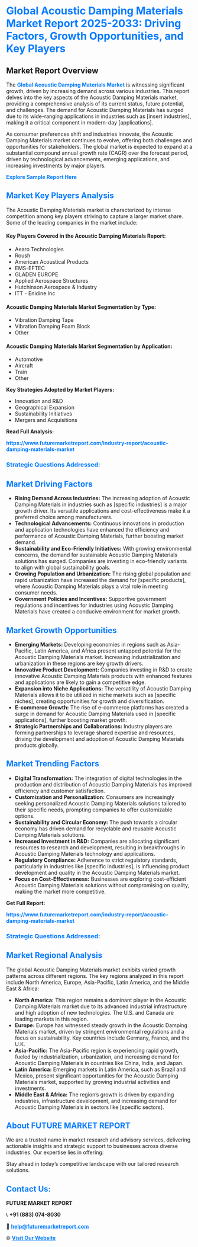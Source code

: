 <h1 style="color: #007BFF;">Global Acoustic Damping Materials Market Report 2025-2033: Driving Factors, Growth Opportunities, and Key Players</h1>

<section id="overview">
<h2>Market Report Overview</h2>
<p>The <a href="https://www.futuremarketreport.com/industry-report/acoustic-damping-materials-market" style="color: #007BFF; text-decoration: none;"><strong>Global Acoustic Damping Materials Market</strong></a> is witnessing significant growth, driven by increasing demand across various industries. This report delves into the key aspects of the Acoustic Damping Materials market, providing a comprehensive analysis of its current status, future potential, and challenges. The demand for Acoustic Damping Materials has surged due to its wide-ranging applications in industries such as [insert industries], making it a critical component in modern-day [applications].</p>
<p>As consumer preferences shift and industries innovate, the Acoustic Damping Materials market continues to evolve, offering both challenges and opportunities for stakeholders. The global market is expected to expand at a substantial compound annual growth rate (CAGR) over the forecast period, driven by technological advancements, emerging applications, and increasing investments by major players.</p>
</section>

<section id="overview">
<p><a href="https://www.futuremarketreport.com/request-sample/reportId=90655" style="color: #007BFF; text-decoration: none;"><strong>Explore Sample Report Here</strong></a></p>
</section>

<section id="key-players">
<h2 style="color: #007BFF;">Market Key Players Analysis</h2>
<p>The Acoustic Damping Materials market is characterized by intense competition among key players striving to capture a larger market share. Some of the leading companies in the market include:</p>
<h4>Key Players Covered in the Acoustic Damping Materials Report:</h4>
<ul><li>Aearo Technologies</li><li>Roush</li><li>American Acoustical Products</li><li>EMS-EFTEC</li><li>GLADEN EUROPE</li><li>Applied Aerospace Structures</li><li>Hutchinson Aerospace &amp; Industry</li><li>ITT - Enidine Inc</li></ul>
<h4>Acoustic Damping Materials Market Segmentation by Type:</h4>
<ul><li>Vibration Damping Tape</li><li>Vibration Damping Foam Block</li><li>Other</li></ul>

<h4>Acoustic Damping Materials Market Segmentation by Application:</h4>
<ul><li>Automotive</li><li>Aircraft</li><li>Train</li><li>Other</li></ul>
<p><strong>Key Strategies Adopted by Market Players:</strong></p>
<ul>
<li>Innovation and R&D</li>
<li>Geographical Expansion</li>
<li>Sustainability Initiatives</li>
<li>Mergers and Acquisitions</li>
</ul>
</section>

<section>
<p><strong>Read Full Analysis: </strong></p><a href="https://www.futuremarketreport.com/industry-report/acoustic-damping-materials-market" style="color: #007BFF; text-decoration: none;"><strong>https://www.futuremarketreport.com/industry-report/acoustic-damping-materials-market</strong></a>
<h3 style="color: #007BFF;">Strategic Questions Addressed:</h3>
</section>

<section id="driving-factors">
<h2 style="color: #007BFF;">Market Driving Factors</h2>
<ul>
<li><strong>Rising Demand Across Industries:</strong> The increasing adoption of Acoustic Damping Materials in industries such as [specific industries] is a major growth driver. Its versatile applications and cost-effectiveness make it a preferred choice among manufacturers.</li>
<li><strong>Technological Advancements:</strong> Continuous innovations in production and application technologies have enhanced the efficiency and performance of Acoustic Damping Materials, further boosting market demand.</li>
<li><strong>Sustainability and Eco-Friendly Initiatives:</strong> With growing environmental concerns, the demand for sustainable Acoustic Damping Materials solutions has surged. Companies are investing in eco-friendly variants to align with global sustainability goals.</li>
<li><strong>Growing Population and Urbanization:</strong> The rising global population and rapid urbanization have increased the demand for [specific products], where Acoustic Damping Materials plays a vital role in meeting consumer needs.</li>
<li><strong>Government Policies and Incentives:</strong> Supportive government regulations and incentives for industries using Acoustic Damping Materials have created a conducive environment for market growth.</li>
</ul>
</section>

<section id="growth-opportunities">
<h2 style="color: #007BFF;">Market Growth Opportunities</h2>
<ul>
<li><strong>Emerging Markets:</strong> Developing economies in regions such as Asia-Pacific, Latin America, and Africa present untapped potential for the Acoustic Damping Materials market. Increasing industrialization and urbanization in these regions are key growth drivers.</li>
<li><strong>Innovative Product Development:</strong> Companies investing in R&D to create innovative Acoustic Damping Materials products with enhanced features and applications are likely to gain a competitive edge.</li>
<li><strong>Expansion into Niche Applications:</strong> The versatility of Acoustic Damping Materials allows it to be utilized in niche markets such as [specific niches], creating opportunities for growth and diversification.</li>
<li><strong>E-commerce Growth:</strong> The rise of e-commerce platforms has created a surge in demand for Acoustic Damping Materials used in [specific applications], further boosting market growth.</li>
<li><strong>Strategic Partnerships and Collaborations:</strong> Industry players are forming partnerships to leverage shared expertise and resources, driving the development and adoption of Acoustic Damping Materials products globally.</li>
</ul>
</section>

<section id="trending-factors">
<h2 style="color: #007BFF;">Market Trending Factors</h2>
<ul>
<li><strong>Digital Transformation:</strong> The integration of digital technologies in the production and distribution of Acoustic Damping Materials has improved efficiency and customer satisfaction.</li>
<li><strong>Customization and Personalization:</strong> Consumers are increasingly seeking personalized Acoustic Damping Materials solutions tailored to their specific needs, prompting companies to offer customizable options.</li>
<li><strong>Sustainability and Circular Economy:</strong> The push towards a circular economy has driven demand for recyclable and reusable Acoustic Damping Materials solutions.</li>
<li><strong>Increased Investment in R&D:</strong> Companies are allocating significant resources to research and development, resulting in breakthroughs in Acoustic Damping Materials technology and applications.</li>
<li><strong>Regulatory Compliance:</strong> Adherence to strict regulatory standards, particularly in industries like [specific industries], is influencing product development and quality in the Acoustic Damping Materials market.</li>
<li><strong>Focus on Cost-Effectiveness:</strong> Businesses are exploring cost-efficient Acoustic Damping Materials solutions without compromising on quality, making the market more competitive.</li>
</ul>
</section>

<section>
<p><strong>Get Full Report: </strong></p><a href="https://www.futuremarketreport.com/industry-report/acoustic-damping-materials-market" style="color: #007BFF; text-decoration: none;"><strong>https://www.futuremarketreport.com/industry-report/acoustic-damping-materials-market</strong></a>
<h3 style="color: #007BFF;">Strategic Questions Addressed:</h3>
</section>


<section id="regional-analysis">
<h2 style="color: #007BFF;">Market Regional Analysis</h2>
<p>The global Acoustic Damping Materials market exhibits varied growth patterns across different regions. The key regions analyzed in this report include North America, Europe, Asia-Pacific, Latin America, and the Middle East & Africa:</p>
<ul>
<li><strong>North America:</strong> This region remains a dominant player in the Acoustic Damping Materials market due to its advanced industrial infrastructure and high adoption of new technologies. The U.S. and Canada are leading markets in this region.</li>
<li><strong>Europe:</strong> Europe has witnessed steady growth in the Acoustic Damping Materials market, driven by stringent environmental regulations and a focus on sustainability. Key countries include Germany, France, and the U.K.</li>
<li><strong>Asia-Pacific:</strong> The Asia-Pacific region is experiencing rapid growth, fueled by industrialization, urbanization, and increasing demand for Acoustic Damping Materials in countries like China, India, and Japan.</li>
<li><strong>Latin America:</strong> Emerging markets in Latin America, such as Brazil and Mexico, present significant opportunities for the Acoustic Damping Materials market, supported by growing industrial activities and investments.</li>
<li><strong>Middle East & Africa:</strong> The region’s growth is driven by expanding industries, infrastructure development, and increasing demand for Acoustic Damping Materials in sectors like [specific sectors].</li>
</ul>
</section>

<footer>
<h2 style="color: #007BFF;">About FUTURE MARKET REPORT</h2>
<p>We are a trusted name in market research and advisory services, delivering actionable insights and strategic support to businesses across diverse industries. Our expertise lies in offering:</p>

<p>Stay ahead in today’s competitive landscape with our tailored research solutions.</p>

<h2 style="color: #007BFF;">Contact Us:</h2>
<p><strong>FUTURE MARKET REPORT</strong></p>
<p>📞 <strong>+91 (883) 074-8030</strong></p>
<p>📧 <strong><a href="mailto:help@futuremarketreport.com" style="color: #007BFF;">help@futuremarketreport.com</a></strong></p>
<p>🌐 <strong><a href="https://www.futuremarketreport.com/" style="color: #007BFF;">Visit Our Website</a></strong></p>
</footer>